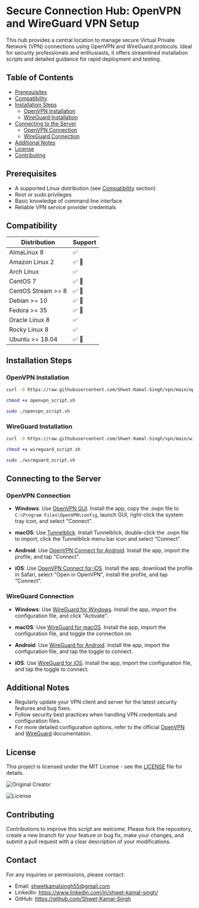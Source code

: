 # Secure Connection Hub: OpenVPN and WireGuard VPN Setup

This hub provides a central location to manage secure Virtual Private Network (VPN) connections using OpenVPN and WireGuard protocols. Ideal for security professionals and enthusiasts, it offers streamlined installation scripts and detailed guidance for rapid deployment and testing.

## Table of Contents

- [Prerequisites](#prerequisites)
- [Compatibility](#compatibility)
- [Installation Steps](#installation-steps)
  - [OpenVPN Installation](#openvpn-installation)
  - [WireGuard Installation](#wireguard-installation)
- [Connecting to the Server](#connecting-to-the-server)
  - [OpenVPN Connection](#openvpn-connection)
  - [WireGuard Connection](#wireguard-connection)
- [Additional Notes](#additional-notes)
- [License](#license)
- [Contributing](#contributing)

## Prerequisites

- A supported Linux distribution (see [Compatibility](#compatibility) section)
- Root or sudo privileges
- Basic knowledge of command line interface
- Reliable VPN service provider credentials

## Compatibility

| Distribution       | Support |
|--------------------|---------|
| AlmaLinux 8        | ✅      |
| Amazon Linux 2     | ✅ 🤖   |
| Arch Linux         | ✅      |
| CentOS 7           | ✅ 🤖   |
| CentOS Stream >= 8 | ✅ 🤖   |
| Debian >= 10       | ✅ 🤖   |
| Fedora >= 35       | ✅ 🤖   |
| Oracle Linux 8     | ✅      |
| Rocky Linux 8      | ✅      |
| Ubuntu >= 18.04    | ✅ 🤖   |

## Installation Steps

### OpenVPN Installation
```bash
curl -O https://raw.githubusercontent.com/Shwet-Kamal-Singh/vpn/main/openvpn/openvpn_script.sh
```
```bash
chmod +x openvpn_script.sh
```
```bash
sudo ./openvpn_script.sh
```

### WireGuard Installation
```bash
curl -O https://raw.githubusercontent.com/Shwet-Kamal-Singh/vpn/main/wireguard_vpn/wireguard_script.sh
```
```bash
chmod +x wireguard_script.sh
```
```bash
sudo ./wireguard_script.sh
```


## Connecting to the Server

### OpenVPN Connection

- **Windows**: Use [OpenVPN GUI](https://openvpn.net/index.php/open-source/downloads.html). Install the app, copy the .ovpn file to `C:\Program Files\OpenVPN\config`, launch GUI, right-click the system tray icon, and select "Connect".

- **macOS**: Use [Tunnelblick](https://tunnelblick.net/downloads.html). Install Tunnelblick, double-click the .ovpn file to import, click the Tunnelblick menu bar icon and select "Connect".

- **Android**: Use [OpenVPN Connect for Android](https://play.google.com/store/apps/details?id=net.openvpn.openvpn&hl=en). Install the app, import the profile, and tap "Connect".

- **iOS**: Use [OpenVPN Connect for iOS](https://itunes.apple.com/us/app/openvpn-connect/id590379981?mt=8). Install the app, download the profile in Safari, select "Open in OpenVPN", install the profile, and tap "Connect".

### WireGuard Connection

- **Windows**: Use [WireGuard for Windows](https://www.wireguard.com/install/). Install the app, import the configuration file, and click "Activate".

- **macOS**: Use [WireGuard for macOS](https://www.wireguard.com/install/). Install the app, import the configuration file, and toggle the connection on.

- **Android**: Use [WireGuard for Android](https://play.google.com/store/apps/details?id=com.wireguard.android). Install the app, import the configuration file, and tap the toggle to connect.

- **iOS**: Use [WireGuard for iOS](https://apps.apple.com/us/app/wireguard/id1441195209). Install the app, import the configuration file, and tap the toggle to connect.

## Additional Notes

- Regularly update your VPN client and server for the latest security features and bug fixes.
- Follow security best practices when handling VPN credentials and configuration files.
- For more detailed configuration options, refer to the official [OpenVPN](https://openvpn.net/community-resources/) and [WireGuard](https://www.wireguard.com/quickstart/) documentation.

## License

This project is licensed under the MIT License - see the [LICENSE](https://github.com/Shwet-Kamal-Singh/vpn/blob/main/LICENSE) file for details.

![Original Creator](https://img.shields.io/badge/Original%20Creator-Shwet%20Kamal%20Singh-blue)

![License](https://img.shields.io/badge/License-MIT-green)

## Contributing

Contributions to improve this script are welcome. Please fork the repository, create a new branch for your feature or bug fix, make your changes, and submit a pull request with a clear description of your modifications.

## Contact

For any inquiries or permissions, please contact:
- Email: shwetkamalsingh55@gmail.com
- LinkedIn: https://www.linkedin.com/in/shwet-kamal-singh/
- GitHub: https://github.com/Shwet-Kamal-Singh
